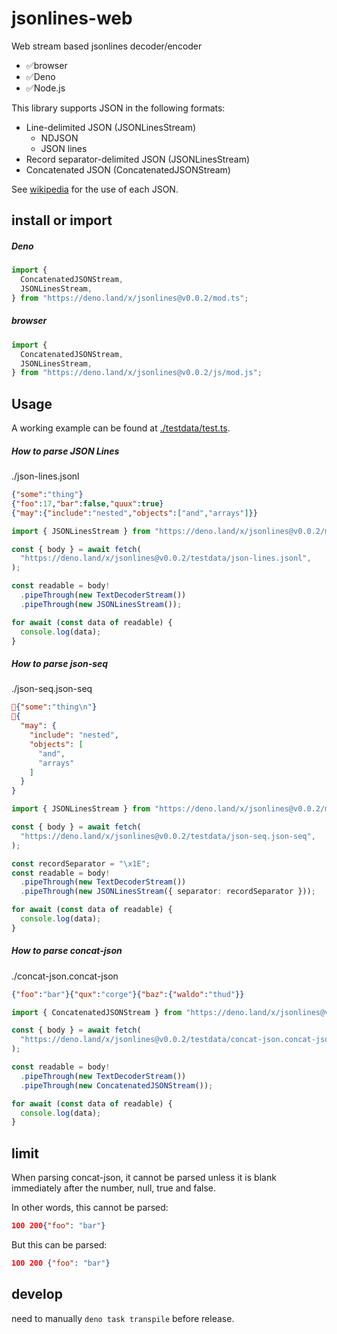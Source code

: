 # jsonlines-web

Web stream based jsonlines decoder/encoder

- ✅browser
- ✅Deno
- ✅Node.js

This library supports JSON in the following formats:

- Line-delimited JSON (JSONLinesStream)
  - NDJSON
  - JSON lines
- Record separator-delimited JSON (JSONLinesStream)
- Concatenated JSON (ConcatenatedJSONStream)

See [wikipedia](https://en.wikipedia.org/wiki/JSON_streaming) for the use of
each JSON.

## install or import

##### Deno

```ts
import {
  ConcatenatedJSONStream,
  JSONLinesStream,
} from "https://deno.land/x/jsonlines@v0.0.2/mod.ts";
```

##### browser

```ts
import {
  ConcatenatedJSONStream,
  JSONLinesStream,
} from "https://deno.land/x/jsonlines@v0.0.2/js/mod.js";
```

## Usage

A working example can be found at [./testdata/test.ts](./testdata/test.ts).

##### How to parse JSON Lines

./json-lines.jsonl

```json
{"some":"thing"}
{"foo":17,"bar":false,"quux":true}
{"may":{"include":"nested","objects":["and","arrays"]}}
```

```ts
import { JSONLinesStream } from "https://deno.land/x/jsonlines@v0.0.2/mod.ts";

const { body } = await fetch(
  "https://deno.land/x/jsonlines@v0.0.2/testdata/json-lines.jsonl",
);

const readable = body!
  .pipeThrough(new TextDecoderStream())
  .pipeThrough(new JSONLinesStream());

for await (const data of readable) {
  console.log(data);
}
```

##### How to parse json-seq

./json-seq.json-seq

```json
{"some":"thing\n"}
{
  "may": {
    "include": "nested",
    "objects": [
      "and",
      "arrays"
    ]
  }
}
```

```ts
import { JSONLinesStream } from "https://deno.land/x/jsonlines@v0.0.2/mod.ts";

const { body } = await fetch(
  "https://deno.land/x/jsonlines@v0.0.2/testdata/json-seq.json-seq",
);

const recordSeparator = "\x1E";
const readable = body!
  .pipeThrough(new TextDecoderStream())
  .pipeThrough(new JSONLinesStream({ separator: recordSeparator }));

for await (const data of readable) {
  console.log(data);
}
```

##### How to parse concat-json

./concat-json.concat-json

```json
{"foo":"bar"}{"qux":"corge"}{"baz":{"waldo":"thud"}}
```

```ts
import { ConcatenatedJSONStream } from "https://deno.land/x/jsonlines@v0.0.2/mod.ts";

const { body } = await fetch(
  "https://deno.land/x/jsonlines@v0.0.2/testdata/concat-json.concat-json",
);

const readable = body!
  .pipeThrough(new TextDecoderStream())
  .pipeThrough(new ConcatenatedJSONStream());

for await (const data of readable) {
  console.log(data);
}
```

## limit

When parsing concat-json, it cannot be parsed unless it is blank immediately
after the number, null, true and false.

In other words, this cannot be parsed:

```json
100 200{"foo": "bar"}
```

But this can be parsed:

```json
100 200 {"foo": "bar"}
```

## develop

need to manually `deno task transpile` before release.
